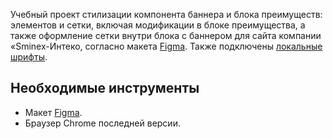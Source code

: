 Учебный проект стилизации компонента баннера и блока преимуществ: элементов и сетки, включая модификации в блоке преимущества, а также оформление сетки внутри блока с баннером для сайта компании «Sminex-Интеко, согласно макета [Figma](https://www.figma.com/file/hS1IK7HLKpsaHdDZpy3O7J/Sminex---%D0%98%D0%9D%D0%A2%D0%95%D0%9A%D0%9E---%D0%94%D0%B5%D0%B2%D0%B5%D0%BB%D0%BE%D0%BF%D0%B5%D1%80%D1%81%D0%BA%D0%B0%D1%8F-%D0%BA%D0%BE%D0%BC%D0%BF%D0%B0%D0%BD%D0%B8%D1%8F?type=design&node-id=2-79&mode=design&t=Sq0Y49jRHgraicq5-4). Также подключены [локальные шрифты](/fonts/).

## Необходимые инструменты
* Макет [Figma](https://www.figma.com/file/hS1IK7HLKpsaHdDZpy3O7J/Sminex---%D0%98%D0%9D%D0%A2%D0%95%D0%9A%D0%9E---%D0%94%D0%B5%D0%B2%D0%B5%D0%BB%D0%BE%D0%BF%D0%B5%D1%80%D1%81%D0%BA%D0%B0%D1%8F-%D0%BA%D0%BE%D0%BC%D0%BF%D0%B0%D0%BD%D0%B8%D1%8F?type=design&node-id=2-79&mode=design&t=Sq0Y49jRHgraicq5-4).
* Браузер Chrome последней версии.